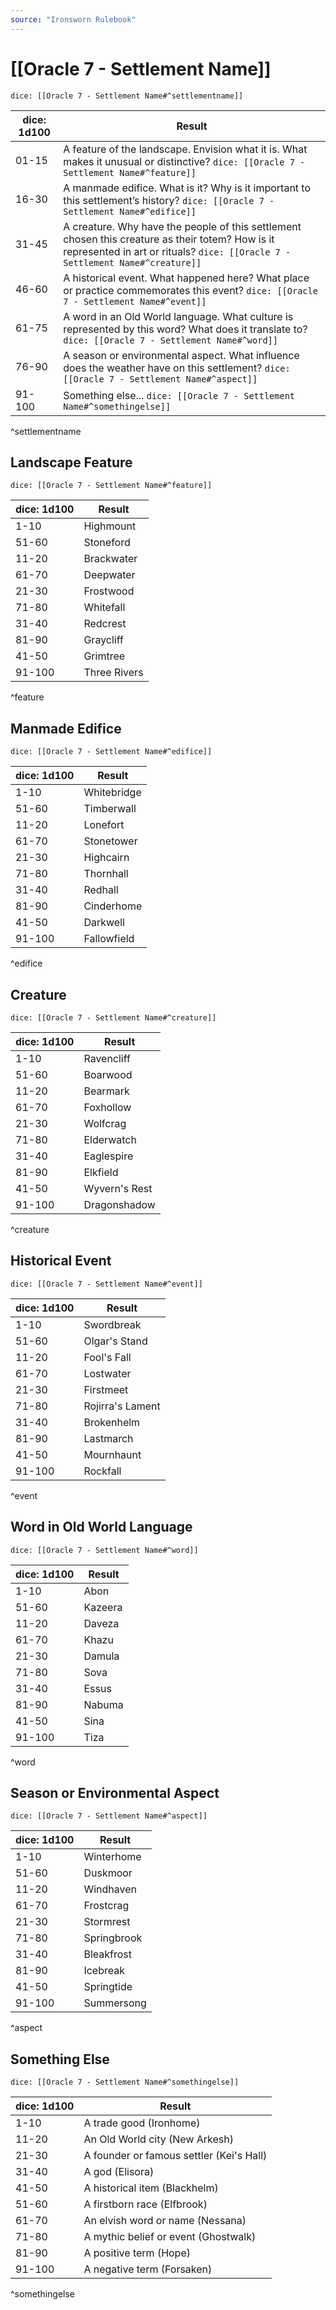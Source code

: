 ```yaml
---
source: "Ironsworn Rulebook"
---
```

# [[Oracle 7 - Settlement Name]]

`dice: [[Oracle 7 - Settlement Name#^settlementname]]`

| dice: 1d100 | Result                                                                                                                                                                            |
| ----------- | --------------------------------------------------------------------------------------------------------------------------------------------------------------------------------- |
| 01-15       | A feature of the landscape. Envision what it is. What makes it unusual or distinctive? `dice: [[Oracle 7 - Settlement Name#^feature]]`                                            |
| 16-30       | A manmade edifice. What is it? Why is it important to this settlement’s history? `dice: [[Oracle 7 - Settlement Name#^edifice]]`                                                  |
| 31-45       | A creature. Why have the people of this settlement chosen this creature as their totem? How is it represented in art or rituals? `dice: [[Oracle 7 - Settlement Name#^creature]]` |
| 46-60       | A historical event. What happened here? What place or practice commemorates this event? `dice: [[Oracle 7 - Settlement Name#^event]]`                                             |
| 61-75       | A word in an Old World language. What culture is represented by this word? What does it translate to? `dice: [[Oracle 7 - Settlement Name#^word]]`                                |
| 76-90       | A season or environmental aspect. What influence does the weather have on this settlement? `dice: [[Oracle 7 - Settlement Name#^aspect]]`                                         |
| 91-100      | Something else... `dice: [[Oracle 7 - Settlement Name#^somethingelse]]`                                                                                                           |
^settlementname

## Landscape Feature

`dice: [[Oracle 7 - Settlement Name#^feature]]`

| dice: 1d100 | Result       |
| ----------- | ------------ |
| 1-10        | Highmount    |
| 51-60       | Stoneford    |
| 11-20       | Brackwater   |
| 61-70       | Deepwater    |
| 21-30       | Frostwood    |
| 71-80       | Whitefall    |
| 31-40       | Redcrest     |
| 81-90       | Graycliff    |
| 41-50       | Grimtree     |
| 91-100      | Three Rivers |
^feature

## Manmade Edifice

`dice: [[Oracle 7 - Settlement Name#^edifice]]`

| dice: 1d100 | Result      |
| ----------- | ----------- |
| 1-10        | Whitebridge |
| 51-60       | Timberwall  |
| 11-20       | Lonefort    |
| 61-70       | Stonetower  |
| 21-30       | Highcairn   |
| 71-80       | Thornhall   |
| 31-40       | Redhall     |
| 81-90       | Cinderhome  |
| 41-50       | Darkwell    |
| 91-100      | Fallowfield |
^edifice

## Creature

`dice: [[Oracle 7 - Settlement Name#^creature]]`

| dice: 1d100 | Result        |
| ----------- | ------------- |
| 1-10        | Ravencliff    |
| 51-60       | Boarwood      |
| 11-20       | Bearmark      |
| 61-70       | Foxhollow     |
| 21-30       | Wolfcrag      |
| 71-80       | Elderwatch    |
| 31-40       | Eaglespire    |
| 81-90       | Elkfield      |
| 41-50       | Wyvern's Rest |
| 91-100      | Dragonshadow  |
^creature

## Historical Event

`dice: [[Oracle 7 - Settlement Name#^event]]`

| dice: 1d100 | Result           |
| ----------- | ---------------- |
| 1-10        | Swordbreak       |
| 51-60       | Olgar's Stand    |
| 11-20       | Fool's Fall      |
| 61-70       | Lostwater        |
| 21-30       | Firstmeet        |
| 71-80       | Rojirra's Lament |
| 31-40       | Brokenhelm       |
| 81-90       | Lastmarch        |
| 41-50       | Mournhaunt       |
| 91-100      | Rockfall         |
^event

## Word in Old World Language

`dice: [[Oracle 7 - Settlement Name#^word]]`

| dice: 1d100 | Result  |
| ----------- | ------- |
| 1-10        | Abon    |
| 51-60       | Kazeera |
| 11-20       | Daveza  |
| 61-70       | Khazu   |
| 21-30       | Damula  |
| 71-80       | Sova    |
| 31-40       | Essus   |
| 81-90       | Nabuma  |
| 41-50       | Sina    |
| 91-100      | Tiza    |
^word

## Season or Environmental Aspect

`dice: [[Oracle 7 - Settlement Name#^aspect]]`

| dice: 1d100 | Result      |
| ----------- | ----------- |
| 1-10        | Winterhome  |
| 51-60       | Duskmoor    |
| 11-20       | Windhaven   |
| 61-70       | Frostcrag   |
| 21-30       | Stormrest   |
| 71-80       | Springbrook |
| 31-40       | Bleakfrost  |
| 81-90       | Icebreak    |
| 41-50       | Springtide  |
| 91-100      | Summersong  |
^aspect

## Something Else

`dice: [[Oracle 7 - Settlement Name#^somethingelse]]`

| dice: 1d100 | Result                                   |
| ----------- | ---------------------------------------- |
| 1-10        | A trade good (Ironhome)                  |
| 11-20       | An Old World city (New Arkesh)           |
| 21-30       | A founder or famous settler (Kei's Hall) |
| 31-40       | A god (Elisora)                          |
| 41-50       | A historical item (Blackhelm)            |
| 51-60       | A firstborn race (Elfbrook)              |
| 61-70       | An elvish word or name (Nessana)         |
| 71-80       | A mythic belief or event (Ghostwalk)     |
| 81-90       | A positive term (Hope)                   |
| 91-100      | A negative term (Forsaken)               |
^somethingelse